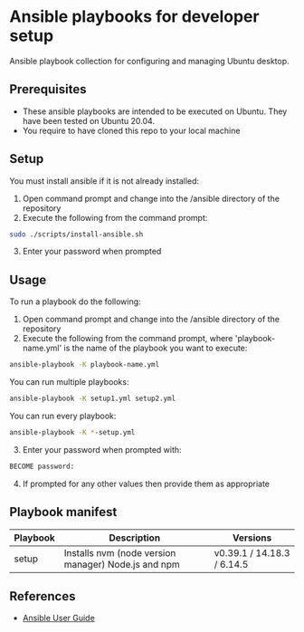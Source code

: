 # Ansible playbooks for developer setup

Ansible playbook collection for configuring and managing Ubuntu desktop.

## Prerequisites

-   These ansible playbooks are intended to be executed on Ubuntu. They have been tested on Ubuntu 20.04.
-   You require to have cloned this repo to your local machine

## Setup

You must install ansible if it is not already installed:

1. Open command prompt and change into the /ansible directory of the repository
1. Execute the following from the command prompt:

```bash
sudo ./scripts/install-ansible.sh
```

3. Enter your password when prompted

## Usage

To run a playbook do the following:

1. Open command prompt and change into the /ansible directory of the repository
2. Execute the following from the command prompt, where 'playbook-name.yml' is the name of the playbook you want to execute:

```bash
ansible-playbook -K playbook-name.yml
```

You can run multiple playbooks:

```bash
ansible-playbook -K setup1.yml setup2.yml
```

You can run every playbook:

```bash
ansible-playbook -K *-setup.yml
```

3. Enter your password when prompted with:

```bash
BECOME password:
```

4. If prompted for any other values then provide them as appropriate

## Playbook manifest

| Playbook | Description                                         | Versions                   |
| -------- | --------------------------------------------------- | -------------------------- |
| setup    | Installs nvm (node version manager) Node.js and npm | v0.39.1 / 14.18.3 / 6.14.5 |

## References

-   [Ansible User Guide](https://docs.ansible.com/ansible/latest/user_guide/index.html)
